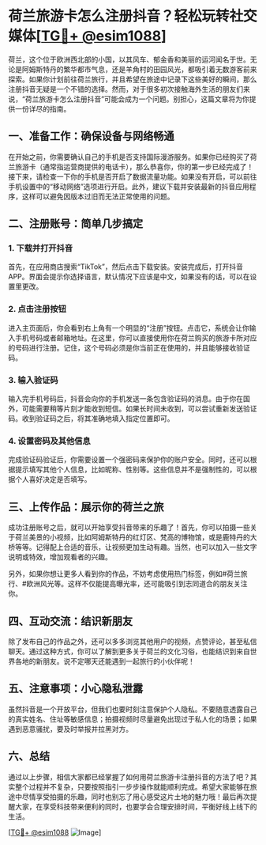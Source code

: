 # 荷兰旅游卡怎么注册抖音？轻松玩转社交媒体[[TG💪+ @esim1088](https://t.me/s/esim1088)]

荷兰，这个位于欧洲西北部的小国，以其风车、郁金香和美丽的运河闻名于世。无论是阿姆斯特丹的繁华都市气息，还是羊角村的田园风光，都吸引着无数游客前来探索。如果你计划前往荷兰旅行，并且希望在旅途中记录下这些美好的瞬间，那么注册抖音无疑是一个不错的选择。然而，对于很多初次接触海外生活的朋友们来说，“荷兰旅游卡怎么注册抖音”可能会成为一个问题。别担心，这篇文章将为你提供一份详尽的指南。

## 一、准备工作：确保设备与网络畅通

在开始之前，你需要确认自己的手机是否支持国际漫游服务。如果你已经购买了荷兰旅游卡（通常指运营商提供的电话卡），那么恭喜你，你的第一步已经完成了！接下来，请检查一下你的手机是否开启了数据流量功能。如果没有开启，可以前往手机设置中的“移动网络”选项进行开启。此外，建议下载并安装最新的抖音应用程序，这样可以避免因版本过旧而无法正常使用的问题。

## 二、注册账号：简单几步搞定

### 1. 下载并打开抖音

首先，在应用商店搜索“TikTok”，然后点击下载安装。安装完成后，打开抖音APP。界面会提示你选择语言，默认情况下应该是中文，如果没有的话，可以在设置里更改。

### 2. 点击注册按钮

进入主页面后，你会看到右上角有一个明显的“注册”按钮。点击它，系统会让你输入手机号码或者邮箱地址。在这里，你可以直接使用你在荷兰购买的旅游卡所对应的号码进行注册。记住，这个号码必须是你当前正在使用的，并且能够接收验证码。

### 3. 输入验证码

输入完手机号码后，抖音会向你的手机发送一条包含验证码的消息。由于你在国外，可能需要稍等片刻才能收到短信。如果长时间未收到，可以尝试重新发送验证码。收到验证码之后，将其准确地填入指定位置即可。

### 4. 设置密码及其他信息

完成验证码验证后，你需要设置一个强密码来保护你的账户安全。同时，还可以根据提示填写其他个人信息，比如昵称、性别等。这些信息并不是强制性的，可以根据个人喜好决定是否填写。

## 三、上传作品：展示你的荷兰之旅

成功注册账号之后，就可以开始享受抖音带来的乐趣了！首先，你可以拍摄一些关于荷兰美景的小视频，比如阿姆斯特丹的红灯区、梵高的博物馆，或是鹿特丹的大桥等等。记得配上合适的音乐，让视频更加生动有趣。当然，也可以加入一些文字说明或特效，增加观看者的兴趣。

另外，如果你想让更多人看到你的作品，不妨考虑使用热门标签，例如#荷兰旅行、#欧洲风光等。这样不仅能提高曝光率，还可能吸引到志同道合的朋友关注你。

## 四、互动交流：结识新朋友

除了发布自己的作品之外，还可以多多浏览其他用户的视频，点赞评论，甚至私信聊天。通过这种方式，你可以了解到更多关于荷兰的文化习俗，也能结识到来自世界各地的新朋友。说不定哪天还能遇到一起旅行的小伙伴呢！

## 五、注意事项：小心隐私泄露

虽然抖音是一个开放平台，但我们也要时刻注意保护个人隐私。不要随意透露自己的真实姓名、住址等敏感信息；拍摄视频时尽量避免出现过于私人化的场景；如果遇到恶意骚扰，要及时举报并拉黑对方。

## 六、总结

通过以上步骤，相信大家都已经掌握了如何用荷兰旅游卡注册抖音的方法了吧？其实整个过程并不复杂，只要按照指引一步步操作就能顺利完成。希望大家能够在旅途中尽情享受拍摄的乐趣，同时也别忘了用心感受这片土地的魅力哦！最后再次提醒大家，在享受科技带来便利的同时，也要学会合理安排时间，平衡好线上线下的生活。

[[TG💪+ @esim1088](https://t.me/s/esim1088) ![Image](https://i.postimg.cc/4NQfJmqS/Snipaste-2025-05-13-00-14-12.png)]